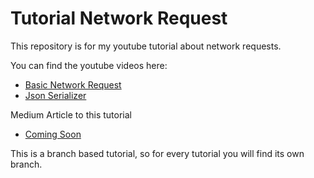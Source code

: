 # Tutorial Network Request

This repository is for my youtube tutorial about network requests.

You can find the youtube videos here:
* [Basic Network Request](https://www.youtube.com/watch?v=hz2LQ43muio)
* [Json Serializer](https://youtu.be/gYoQAA7rVVc)

Medium Article to this tutorial
* [Coming Soon](https://medium.com/@myracledesign)

This is a branch based tutorial, so for every tutorial you will find its own branch.